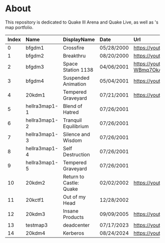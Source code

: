 # About
This repository is dedicated to Quake III Arena and Quake Live, as well as <BFG20K>'s map portfolio.

| Index | Name | DisplayName | Date | Url |
|:------|:-----|:------------|:-----|:----|
|  0 | bfgdm1        | Crossfire               | 05/28/2000 | https://youtu.be/HIeltbtd1Vc
|  1 | bfgdm2        | Breakthru               | 08/20/2000 | https://youtu.be/VYUfG0UOMUQ
|  2 | bfgdm3        | Space Station 1138      | 04/06/2001 | https://youtu.be/-WBmq7OkAWY
|  3 | bfgdm4        | Suspended Animation     | 05/04/2001 | https://youtu.be/SbAFixO5c1s
|  4 | 20kdm1        | Tempered Graveyard      | 07/21/2001 | https://youtu.be/oVX2Xz2VTCk
|  5 | hellra3map1-1 | Blend of Hatred         | 07/26/2001 | <TBD>
|  6 | hellra3map1-2 | Tranquil Equilibrium    | 07/26/2001 | <TBD>
|  7 | hellra3map1-3 | Silence and Wisdom      | 07/26/2001 | <TBD>
|  8 | hellra3map1-4 | Self Destruction        | 07/26/2001 | <TBD>
|  9 | hellra3map1-5 | Tempered Graveyard      | 07/26/2001 | <TBD>
| 10 | 20kdm2        | Return to Castle: Quake | 02/02/2002 | https://youtu.be/nLx9Q_notWY
| 11 | 20kctf1       | Out of my Head          | 12/28/2002 | <TBD>
| 12 | 20kdm3        | Insane Products         | 09/09/2005 | https://youtu.be/IqF9P7nRDvw
| 13 | testmap3      | deadcenter              | 07/17/2023 | https://youtu.be/O9hINpwO3xA
| 14 | 20kdm4        | Kerberos                | 08/24/2024 | https://youtu.be/qGgfQLOyTMQ
